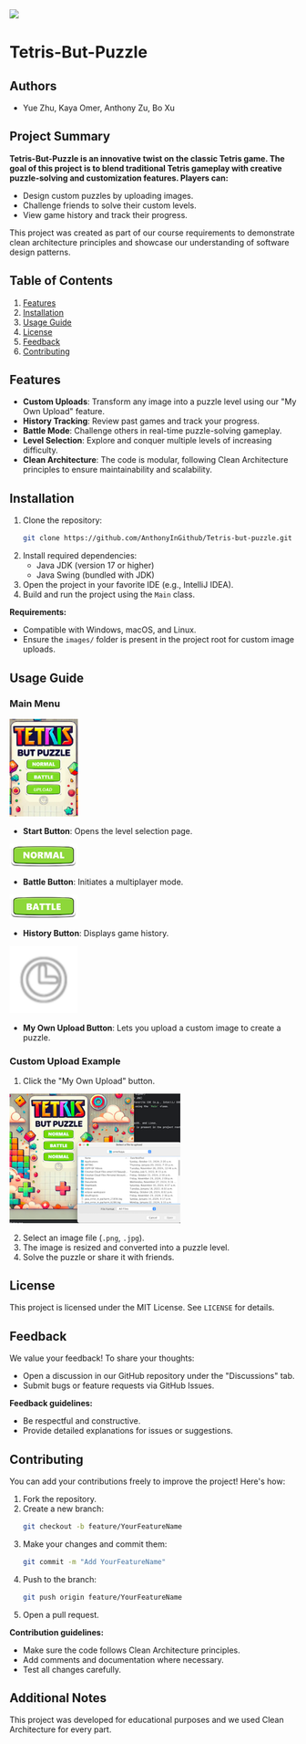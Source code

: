<img src="/images/mainSceneBackground.png" width="200">

# Tetris-But-Puzzle

## Authors
- Yue Zhu, Kaya Omer, Anthony Zu, Bo Xu


## Project Summary
**Tetris-But-Puzzle is an innovative twist on the classic Tetris game. The goal of this project is to blend traditional Tetris gameplay with creative puzzle-solving and customization features. Players can:**

- Design custom puzzles by uploading images.
- Challenge friends to solve their custom levels.
- View game history and track their progress.

This project was created as part of our course requirements to demonstrate clean architecture principles and showcase our understanding of software design patterns.

## Table of Contents
1. [Features](#features)
2. [Installation](#installation)
3. [Usage Guide](#usage-guide)
4. [License](#license)
5. [Feedback](#feedback)
6. [Contributing](#contributing)

## Features
- **Custom Uploads**: Transform any image into a puzzle level using our "My Own Upload" feature.
- **History Tracking**: Review past games and track your progress.
- **Battle Mode**: Challenge others in real-time puzzle-solving gameplay.
- **Level Selection**: Explore and conquer multiple levels of increasing difficulty.
- **Clean Architecture**: The code is modular, following Clean Architecture principles to ensure maintainability and scalability.

## Installation
1. Clone the repository:
   ```bash
   git clone https://github.com/AnthonyInGithub/Tetris-but-puzzle.git
   ```
2. Install required dependencies:
    - Java JDK (version 17 or higher)
    - Java Swing (bundled with JDK)
3. Open the project in your favorite IDE (e.g., IntelliJ IDEA).
4. Build and run the project using the `Main` class.

**Requirements:**

- Compatible with Windows, macOS, and Linux.
- Ensure the `images/` folder is present in the project root for custom image uploads.


## Usage Guide
### Main Menu
<img src="/images/IMG_1A81CF7CE23C-1.jpeg" width="120">

- **Start Button**: Opens the level selection page.

<img src="/images/StartButton.png" width="120"/>

- **Battle Button**: Initiates a multiplayer mode.

<img src="/images/BattleButton.png" width="120"/>

- **History Button**: Displays game history.

<img src="/images/HistoryButton.png" width="120"/>

- **My Own Upload Button**: Lets you upload a custom image to create a puzzle.


### Custom Upload Example

1. Click the "My Own Upload" button.

<img src="/images/img.png" width="300">

2. Select an image file (`.png`, `.jpg`).
3. The image is resized and converted into a puzzle level.
4. Solve the puzzle or share it with friends.

## License
This project is licensed under the MIT License. See `LICENSE` for details.

## Feedback
We value your feedback! To share your thoughts:

- Open a discussion in our GitHub repository under the "Discussions" tab.
- Submit bugs or feature requests via GitHub Issues.

**Feedback guidelines:**

- Be respectful and constructive.
- Provide detailed explanations for issues or suggestions.

## Contributing
You can add your contributions freely to improve the project! Here's how:

1. Fork the repository.
2. Create a new branch:
   ```bash
   git checkout -b feature/YourFeatureName
   ```
3. Make your changes and commit them:
   ```bash
   git commit -m "Add YourFeatureName"
   ```
4. Push to the branch:
   ```bash
   git push origin feature/YourFeatureName
   ```
5. Open a pull request.

**Contribution guidelines:**

- Make sure the code follows Clean Architecture principles.
- Add comments and documentation where necessary.
- Test all changes carefully.

## Additional Notes
This project was developed for educational purposes and we used Clean Architecture for every part.
